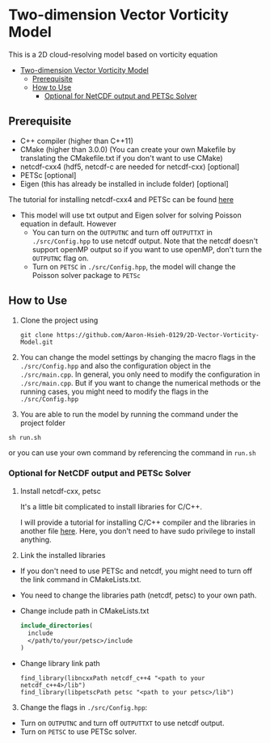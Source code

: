 # Two-dimension Vector Vorticity Model

This is a 2D cloud-resolving model based on vorticity equation

- [Two-dimension Vector Vorticity Model](#two-dimension-vector-vorticity-model)
  - [Prerequisite](#prerequisite)
  - [How to Use](#how-to-use)
    - [Optional for NetCDF output and PETSc Solver](#optional-for-netcdf-output-and-petsc-solver)

## Prerequisite

- C++ compiler (higher than C++11)
- CMake (higher than 3.0.0) (You can create your own Makefile by translating the CMakefile.txt if you don't want to use CMake)
- netcdf-cxx4 (hdf5, netcdf-c are needed for netcdf-cxx) [optional]
- PETSc [optional]
- Eigen (this has already be installed in include folder) [optional]

The tutorial for installing netcdf-cxx4 and PETSc can be found [here](./Install_compilers_libraries.md)

- This model will use txt output and Eigen solver for solving Poisson equation in default. However
  - You can turn on the `OUTPUTNC` and turn off `OUTPUTTXT` in `./src/Config.hpp` to use netcdf output. Note that the netcdf doesn't support openMP output so if you want to use openMP, don't turn the `OUTPUTNC` flag on.
  - Turn on `PETSC` in `./src/Config.hpp`, the model will change the Poisson solver package to `PETSc`
  
## How to Use

1. Clone the project using

   ```
   git clone https://github.com/Aaron-Hsieh-0129/2D-Vector-Vorticity-Model.git
   ```

2. You can change the model settings by changing the macro flags in the `./src/Config.hpp` and also the configuration object in the `./src/main.cpp`. In general, you only need to modify the configuration in `./src/main.cpp`. But if you want to change the numerical methods or the running cases, you might need to modify the flags in the `./src/Config.hpp`

3. You are able to run the model by running the command under the project folder

```
sh run.sh
```

or you can use your own command by referencing the command in `run.sh`




### Optional for NetCDF output and PETSc Solver

1. Install netcdf-cxx, petsc

   It's a little bit complicated to install libraries for C/C++.

   I will provide a tutorial for installing C/C++ compiler and the libraries in another file [here](./Install_compilers_libraries.md).
   Here, you don't need to have sudo privilege to install anything.

2. Link the installed libraries

- If you don't need to use PETSc and netcdf, you might need to turn off the link command in CMakeLists.txt.

- You need to change the libraries path (netcdf, petsc) to your own path.
- Change include path in CMakeLists.txt
  ```CMake
  include_directories(
    include
    </path/to/your/petsc>/include
  )
  ```
- Change library link path
  ```
  find_library(libncxxPath netcdf_c++4 "<path to your netcdf_c++4>/lib")
  find_library(libpetscPath petsc "<path to your petsc>/lib")
  ```

3. Change the flags in `./src/Config.hpp`:

- Turn on `OUTPUTNC` and turn off `OUTPUTTXT` to use netcdf output.
- Turn on `PETSC` to use PETSc solver.

